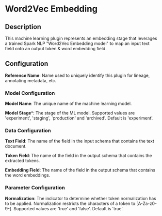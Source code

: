 
# Word2Vec Embedding

## Description
This machine learning plugin represents an embedding stage that leverages a trained Spark NLP "Word2Vec 
Embedding model" to map an input text field onto an output token & word embedding field.

## Configuration
**Reference Name**: Name used to uniquely identify this plugin for lineage, annotating metadata, etc.

### Model Configuration
**Model Name**: The unique name of the machine learning model.

**Model Stage***: The stage of the ML model. Supported values are 'experiment', 'staging', 'production'
and 'archived'. Default is 'experiment'.

### Data Configuration
**Text Field**: The name of the field in the input schema that contains the text document.

**Token Field**: The name of the field in the output schema that contains the extracted tokens.

**Embedding Field**: The name of the field in the output schema that contains the word embeddings.

### Parameter Configuration
**Normalization**: The indicator to determine whether token normalization has to be applied. Normalization
restricts the characters of a token to [A-Za-z0-9-]. Supported values are 'true' and 'false'. Default is
'true'.

